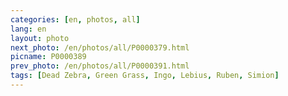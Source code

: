 ```yaml
---
categories: [en, photos, all]
lang: en
layout: photo
next_photo: /en/photos/all/P0000379.html
picname: P0000389
prev_photo: /en/photos/all/P0000391.html
tags: [Dead Zebra, Green Grass, Ingo, Lebius, Ruben, Simion]
---
```


